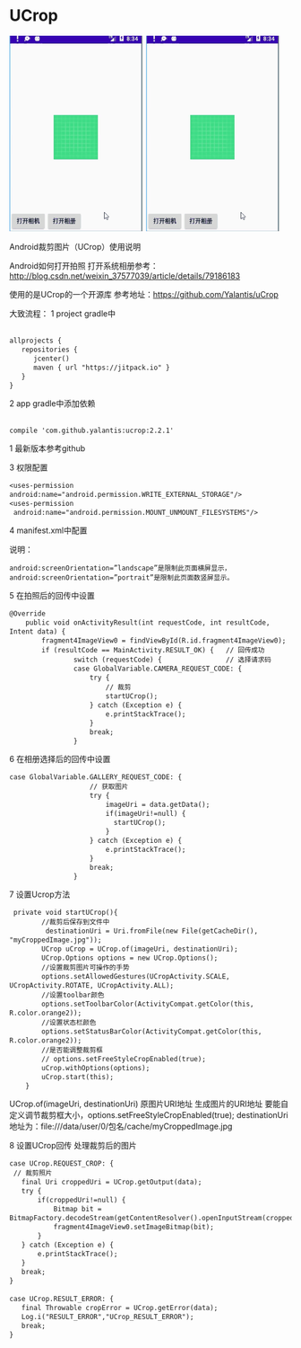 # UCrop

![readme.gif](.\readme.gif)
![image](https://github.com/kavin-tian/UCrop/blob/master/readme.gif)


Android裁剪图片（UCrop）使用说明


Android如何打开拍照 打开系统相册参考：
http://blog.csdn.net/weixin_37577039/article/details/79186183

使用的是UCrop的一个开源库
参考地址：https://github.com/Yalantis/uCrop

大致流程：
1 project gradle中
```

allprojects {
   repositories {
      jcenter()
      maven { url "https://jitpack.io" }
   }
}
```

2 app gradle中添加依赖
```

compile 'com.github.yalantis:ucrop:2.2.1'
```
1
最新版本参考github

3 权限配置

```
<uses-permission android:name="android.permission.WRITE_EXTERNAL_STORAGE"/> 
<uses-permission
 android:name="android.permission.MOUNT_UNMOUNT_FILESYSTEMS"/>
```

4 manifest.xml中配置

<activity
    android:name="com.yalantis.ucrop.UCropActivity"
    android:screenOrientation="portrait"
    android:theme="@style/Theme.AppCompat.Light.NoActionBar"/>

说明：
```
android:screenOrientation=”landscape”是限制此页面横屏显示，
android:screenOrientation=”portrait”是限制此页面数竖屏显示。
```

5 在拍照后的回传中设置

```
@Override
    public void onActivityResult(int requestCode, int resultCode, Intent data) {
        fragment4ImageView0 = findViewById(R.id.fragment4ImageView0);
        if (resultCode == MainActivity.RESULT_OK) {   // 回传成功
                switch (requestCode) {                // 选择请求码
                case GlobalVariable.CAMERA_REQUEST_CODE: {
                    try {
                        // 裁剪
                        startUCrop();
                    } catch (Exception e) {
                        e.printStackTrace();
                    }
                    break;
                }
```

6 在相册选择后的回传中设置

```
case GlobalVariable.GALLERY_REQUEST_CODE: {
                    // 获取图片
                    try {
                        imageUri = data.getData();
                        if(imageUri!=null) {
                          startUCrop();
                        }
                    } catch (Exception e) {
                        e.printStackTrace();
                    }
                    break;
                }
```

7 设置Ucrop方法

```
 private void startUCrop(){
        //裁剪后保存到文件中
         destinationUri = Uri.fromFile(new File(getCacheDir(), "myCroppedImage.jpg"));
        UCrop uCrop = UCrop.of(imageUri, destinationUri);
        UCrop.Options options = new UCrop.Options();
        //设置裁剪图片可操作的手势
        options.setAllowedGestures(UCropActivity.SCALE, UCropActivity.ROTATE, UCropActivity.ALL);
        //设置toolbar颜色
        options.setToolbarColor(ActivityCompat.getColor(this, R.color.orange2));
        //设置状态栏颜色
        options.setStatusBarColor(ActivityCompat.getColor(this, R.color.orange2));
        //是否能调整裁剪框
        // options.setFreeStyleCropEnabled(true);
        uCrop.withOptions(options);
        uCrop.start(this);
    }
```

UCrop.of(imageUri, destinationUri) 原图片URI地址 生成图片的URI地址
要能自定义调节裁剪框大小，options.setFreeStyleCropEnabled(true);
destinationUri 地址为：file:///data/user/0/包名/cache/myCroppedImage.jpg

8 设置UCrop回传 处理裁剪后的图片

```
case UCrop.REQUEST_CROP: {
 // 裁剪照片
   final Uri croppedUri = UCrop.getOutput(data);
   try {
       if(croppedUri!=null) {
           Bitmap bit = BitmapFactory.decodeStream(getContentResolver().openInputStream(croppedUri));
           fragment4ImageView0.setImageBitmap(bit);
       }
   } catch (Exception e) {
       e.printStackTrace();
   }
   break;
}

case UCrop.RESULT_ERROR: {
   final Throwable cropError = UCrop.getError(data);
   Log.i("RESULT_ERROR","UCrop_RESULT_ERROR");
   break;
}
```
